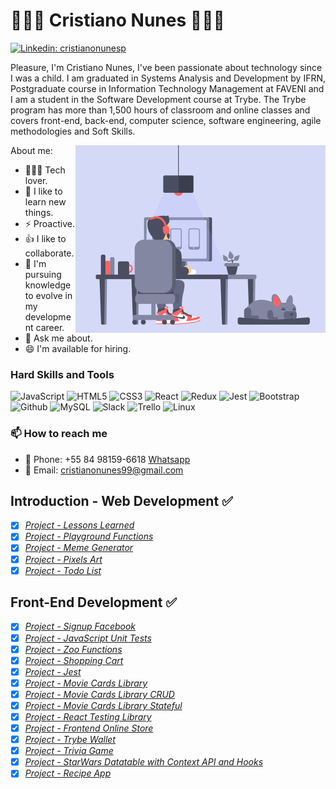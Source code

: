 # 👨🏽‍💻 Cristiano Nunes 👨🏽‍💻
[![Linkedin: cristianonunesp](https://img.shields.io/badge/-Cristiano%20Nunes-blue?style=flat-square&logo=Linkedin&logoColor=white&link=https://www.linkedin.com/in/cristianonunesp/)](https://www.linkedin.com/in/cristianonunesp/)

Pleasure, I'm Cristiano Nunes, I've been passionate about technology since I was a child. I am graduated in Systems Analysis and Development by IFRN, Postgraduate course in Information Technology Management at FAVENI and I am a student in the Software Development course at Trybe. The Trybe program has more than 1,500 hours of classroom and online classes and covers front-end, back-end, computer science, software engineering, agile methodologies and Soft Skills.

About me:
<img align="right" alt="GIF" src="dev2.gif" width="400px" />
- 👨🏽‍💻 Tech lover.
- :notebook: I like to learn new things.
- ⚡ Proactive.
- :+1: I like to collaborate.
- 💼 I'm pursuing knowledge to evolve in my development career.
- 💬 Ask me about.
- 😄 I'm available for hiring.



### Hard Skills and Tools

<p align="left"> 
  <img src="https://icongr.am/devicon/javascript-original.svg?size=35&color=currentColor" alt="JavaScript"/> 
  <img src="https://icongr.am/devicon/html5-original-wordmark.svg?size=40&color=currentColor" alt="HTML5"/> 
  <img src="https://icongr.am/devicon/css3-original-wordmark.svg?size=40&color=currentColor" alt="CSS3"/> 
  <img src="https://icongr.am/devicon/react-original-wordmark.svg?size=40&color=currentColor" alt="React"/>
  <img src="https://devicons.github.io/devicon/devicon.git/icons/redux/redux-original.svg" alt="Redux" width="40" height="40"/> 
  <img src="https://www.learnstorybook.com/intro-to-storybook/logo-jest.png" alt="Jest" width="40" height="40" />
  <img src="https://icongr.am/devicon/bootstrap-plain-wordmark.svg?size=40&color=currentColor" alt="Bootstrap"/>
  <img src="https://icongr.am/devicon/github-original-wordmark.svg?size=40&color=currentColor" alt="Github"/> 
  <img src="https://icongr.am/devicon/mysql-original-wordmark.svg?size=40&color=currentColor" alt="MySQL"/> 
  <img src="https://icongr.am/devicon/slack-original-wordmark.svg?size=40&color=currentColor" alt="Slack"/> 
  <img src="https://icongr.am/devicon/trello-plain-wordmark.svg?size=40&color=currentColor" alt="Trello"/> 
  <img src="https://icongr.am/devicon/linux-original.svg?size=40&color=currentColor" alt="Linux"/> 
</p>

### 📫 How to reach me

- :iphone:  Phone: +55 84 98159-6618 [Whatsapp](https://api.whatsapp.com/send?phone=5584981596618&text=Hi%20there!)
- 📧 Email: cristianonunes99@gmail.com

## Introduction - Web Development :white_check_mark:
- [x] *[Project - Lessons Learned](https://github.com/CristianoNunes/Project-Lessons-Learned)*
- [x] *[Project - Playground Functions](https://github.com/CristianoNunes/Project-Playground-Functions)*
- [x] *[Project - Meme Generator](https://github.com/CristianoNunes/Project-Meme-Generator)*
- [x] *[Project - Pixels Art](https://github.com/CristianoNunes/Project-Pixels-Art)*
- [x] *[Project - Todo List](https://github.com/CristianoNunes/Project-Todo-List)*

## Front-End Development :white_check_mark:
- [x] *[Project - Signup Facebook](https://github.com/CristianoNunes/Project-Signup-Facebook)*
- [x] *[Project - JavaScript Unit Tests](https://github.com/CristianoNunes/Project-JS-Unit-Tests)*
- [x] *[Project - Zoo Functions](https://github.com/CristianoNunes/Project-Zoo-Functions)*
- [x] *[Project - Shopping Cart](https://github.com/CristianoNunes/Project-Shopping-Cart)*
- [x] *[Project - Jest](https://github.com/CristianoNunes/Project-Jest)*
- [x] *[Project - Movie Cards Library](https://github.com/CristianoNunes/Project-Movie-Cards-Library)*
- [x] *[Project - Movie Cards Library CRUD](https://github.com/CristianoNunes/Project-Movie-Card-Library-Crud)*
- [x] *[Project - Movie Cards Library Stateful](https://github.com/CristianoNunes/Project-Movie-Card-Library-Stateful)*
- [x] *[Project - React Testing Library](https://github.com/CristianoNunes/Project-React-Testing-Library)*
- [x] *[Project - Frontend Online Store](https://gui-alucard.github.io/Block14-Project-Agile/)*
- [x] *[Project - Trybe Wallet](https://github.com/CristianoNunes/Project-Trybe-Wallet)*
- [x] *[Project - Trivia Game](https://github.com/CristianoNunes/Project-Trivia-React-Redux)*
- [x] *[Project - StarWars Datatable with Context API and Hooks](https://github.com/CristianoNunes/Project-StarWars-Datatable-Hooks)*
- [x] *[Project - Recipe App](https://github.com/CristianoNunes/Recipes-App)*